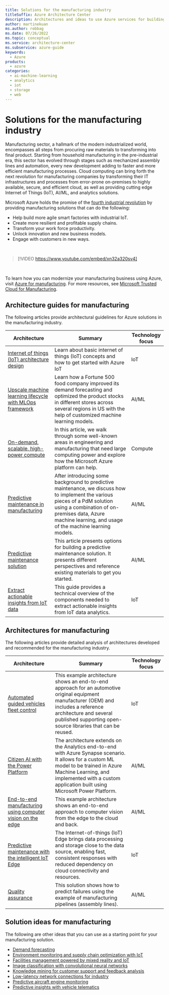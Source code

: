 ```yaml
---
title: Solutions for the manufacturing industry
titleSuffix: Azure Architecture Center
description: Architectures and ideas to use Azure services for building efficient, scalable, and reliable manufacturing solutions.
author: martinekuan
ms.author: robbag
ms.date: 07/26/2022
ms.topic: conceptual
ms.service: architecture-center
ms.subservice: azure-guide
keywords:
  - Azure
products:
  - azure
categories:
  - ai-machine-learning
  - analytics
  - iot
  - storage
  - web
---
```


# Solutions for the manufacturing industry

Manufacturing sector, a hallmark of the modern industrialized world, encompasses all steps from procuring raw materials to transforming into final product. Starting from household manufacturing in the pre-industrial era, this sector has evolved through stages such as mechanized assembly lines and automation, every new development adding to faster and more efficient manufacturing processes. Cloud computing can bring forth the next revolution for manufacturing companies by transforming their IT infrastructures and processes from error-prone on-premises to highly available, secure, and efficient cloud, as well as providing cutting edge Internet of Things (IoT), AI/ML, and analytics solutions.

Microsoft Azure holds the promise of the [fourth industrial revolution](https://www.weforum.org/agenda/2016/01/the-fourth-industrial-revolution-what-it-means-and-how-to-respond/) by providing manufacturing solutions that can do the following:

- Help build more agile smart factories with industrial IoT.
- Create more resilient and profitable supply chains.
- Transform your work force productivity.
- Unlock innovation and new business models.
- Engage with customers in new ways.

<br>

<!-- markdownlint-disable MD034 -->

> [!VIDEO https://www.youtube.com/embed/xn32a320sv4]

<!-- markdownlint-enable MD034 -->

<br>

To learn how you can modernize your manufacturing business using Azure, visit [Azure for manufacturing](https://azure.microsoft.com/industries/discrete-manufacturing/). For more resources, see [Microsoft Trusted Cloud for Manufacturing](https://www.microsoft.com/trust-center/manufacturing).

## Architecture guides for manufacturing

The following articles provide architectural guidelines for Azure solutions in the manufacturing industry.

| Architecture | Summary | Technology focus |
| ------- | ------- | ------- |
| [Internet of things (IoT) architecture design](/azure/architecture/reference-architectures/iot/iot-architecture-overview) | Learn about basic internet of things (IoT) concepts and how to get started with Azure IoT | IoT |
| [Upscale machine learning lifecycle with MLOps framework](../ai-ml/guide/mlops-technical-paper.yml) | Learn how a Fortune 500 food company improved its demand forecasting and optimized the product stocks in different stores across several regions in US with the help of customized machine learning models. | AI/ML |
| [On-demand, scalable, high-power compute](/previous-versions/azure/industry-marketing/manufacturing/compute-in-manufacturing-overview?toc=/azure/architecture/toc.json&bc=/azure/architecture/_bread/toc.json) | In this article, we walk through some well-known areas in engineering and manufacturing that need large computing power and explore how the Microsoft Azure platform can help. | Compute |
| [Predictive maintenance in manufacturing](/previous-versions/azure/industry-marketing/manufacturing/predictive-maintenance-overview?toc=/azure/architecture/toc.json&bc=/azure/architecture/_bread/toc.json) | After introducing some background to predictive maintenance, we discuss how to implement the various pieces of a PdM solution using a combination of on-premises data, Azure machine learning, and usage of the machine learning models. | AI/ML |
| [Predictive maintenance solution](/previous-versions/azure/industry-marketing/manufacturing/predictive-maintenance-solution?toc=/azure/architecture/toc.json&bc=/azure/architecture/_bread/toc.json) | This article presents options for building a predictive maintenance solution. It presents different perspectives and reference existing materials to get you started. | AI/ML |
| [Extract actionable insights from IoT data](/previous-versions/azure/industry-marketing/manufacturing/extracting-insights-from-iot-data?toc=/azure/architecture/toc.json&bc=/azure/architecture/_bread/toc.json) | This guide provides a technical overview of the components needed to extract actionable insights from IoT data analytics. | IoT |

## Architectures for manufacturing

The following articles provide detailed analysis of architectures developed and recommended for the manufacturing industry.

| Architecture | Summary | Technology focus |
| ------- | ------- | ------- |
| [Automated guided vehicles fleet control](/azure/architecture/example-scenario/iot/automated-guided-vehicles-fleet-control) | This example architecture shows an end-to-end approach for an automotive original equipment manufacturer (OEM) and includes a reference architecture and several published supporting open-source libraries that can be reused.  | IoT |
| [Citizen AI with the Power Platform](/azure/architecture/example-scenario/ai/citizen-ai-power-platform) | The architecture extends on the Analytics end-to-end with Azure Synapse scenario. It allows for a custom ML model to be trained in Azure Machine Learning, and implemented with a custom application built using Microsoft Power Platform. | AI/ML |
| [End-to-end manufacturing using computer vision on the edge](/azure/architecture/reference-architectures/ai/end-to-end-smart-factory) | This example architecture shows an end-to-end approach to computer vision from the edge to the cloud and back. | AI/ML |
| [Predictive maintenance with the intelligent IoT Edge](/azure/architecture/example-scenario/predictive-maintenance/iot-predictive-maintenance) | The Internet-of-things (IoT) Edge brings data processing and storage close to the data source, enabling fast, consistent responses with reduced dependency on cloud connectivity and resources. | IoT |
| [Quality assurance](/azure/architecture/solution-ideas/articles/quality-assurance) | This solution shows how to predict failures using the example of manufacturing pipelines (assembly lines).  | AI/ML |

## Solution ideas for manufacturing

The following are other ideas that you can use as a starting point for your manufacturing solution.

- [Demand forecasting](../solution-ideas/articles/demand-forecasting.yml)
- [Environment monitoring and supply chain optimization with IoT](/azure/architecture/solution-ideas/articles/environment-monitoring-and-supply-chain-optimization)
- [Facilities management powered by mixed reality and IoT](/azure/architecture/solution-ideas/articles/facilities-management-powered-by-mixed-reality-and-iot)
- [Image classification with convolutional neural networks](../solution-ideas/articles/image-classification-with-convolutional-neural-networks.yml)
- [Knowledge mining for customer support and feedback analysis](../solution-ideas/articles/customer-feedback-and-analytics.yml)
- [Low-latency network connections for industry](/azure/architecture/solution-ideas/articles/low-latency-network)
- [Predictive aircraft engine monitoring](../solution-ideas/articles/aircraft-engine-monitoring-for-predictive-maintenance-in-aerospace.yml)
- [Predictive insights with vehicle telematics](/azure/architecture/solution-ideas/articles/predictive-insights-with-vehicle-telematics)
